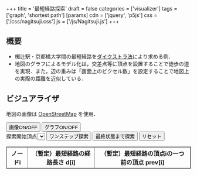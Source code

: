 +++
title = '最短経路探索'
draft = false
categories = ['visualizer']
tags = ['graph', 'shortest path']
[params]
    cdn = ['jquery', 'p5js']
    css = ['/css/nagitsuji.css']
    js = ['/js/Nagitsuji.js']
+++

## 概要

* 椥辻駅・京都橘大学間の最短経路を[ダイクストラ法](../dijkstra)により求める例．
* 地図のグラフによるモデル化は，交差点等に頂点を設置することで徒歩の道を実現．また，辺の重みは「画面上のピクセル数」を設定することで地図上の実際の距離を近似している．

## ビジュアライザ

地図の画像は [OpenStreetMap](https://www.openstreetmap.org/copyright/ja) を使用．

<div id="canvas-hole"></div>
<div class="container">
  <div class="mt-2">
    <button class="alg-btn" id="image_load">画像ON/OFF</button>
    <button class="alg-btn" id="graph_draw">グラフON/OFF</button>
  </div>
  <div>
    <label>探索開始頂点</label><select id="start"></select>
    <button class="alg-btn" id="search">ワンステップ探索</button>
    <button class="alg-btn" id="goal">最終状態まで探索</button>
    <button class="alg-btn" id="reset">リセット</button>
  </div>
  <table border="1" id="tbl">
    <thead>
      <tr>
        <th>ノードi</th>
        <th>（暫定）最短経路の経路長さ d[i]</th>
        <th>（暫定）最短経路の頂点iの一つ前の頂点 prev[i]</th>
      </tr>
    </thead>
  </table>
</div>
